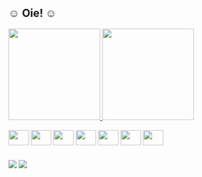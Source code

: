 ## ☺️ Oie! ☺️

<div>
  <a href="https://github.com/JosueNery">
  <img height="180em" src="https://github-readme-stats.vercel.app/api?username=JosueNery&theme=codeSTACKr&show_icons=true&include_all_commits=true"/>
  <img height="180em" src="https://github-readme-stats.vercel.app/api/top-langs/?username=JosueNery&theme=codeSTACKr&layout-compact&langs_count=16"/></a>
</div>
<div style="display: inline_block"><br>
  <img align="center" alt="" height="30" width="40" src="https://cdn.jsdelivr.net/gh/devicons/devicon/icons/java/java-original.svg"/>
  <img align="center" alt="" height="30" width="40" src="https://cdn.jsdelivr.net/gh/devicons/devicon/icons/python/python-original.svg"/>
  <img align="center" alt="" height="30" width="40" src="https://cdn.jsdelivr.net/gh/devicons/devicon/icons/html5/html5-original-wordmark.svg"/>
  <img align="center" alt="" height="30" width="40" src="https://cdn.jsdelivr.net/gh/devicons/devicon/icons/css3/css3-original-wordmark.svg"/>
  <img align="center" alt="" height="30" width="40" src="https://cdn.jsdelivr.net/gh/devicons/devicon/icons/nodejs/nodejs-original.svg"/>
  <img align="center" alt="" height="30" width="40" src="https://cdn.jsdelivr.net/gh/devicons/devicon/icons/angularjs/angularjs-plain.svg"/>
  <img align="center" alt="" height="30" width="40" src="https://cdn.jsdelivr.net/gh/devicons/devicon/icons/react/react-original-wordmark.svg"/>
</div>

  ##
  
<div>
  <a href="https://linkedin.com/in/josuenery" target="_blank"><img src="https://img.shields.io/badge/LinkedIn-0077B5?style=for-the-badge&logo=linkedin&logoColor=white" target="_blank"/></a>
    <a href="mailto:josuepontes2010@hotmail.com" target="_blank"><img src="https://img.shields.io/badge/Microsoft_Outlook-0078D4?style=for-the-badge&logo=microsoft-outlook&logoColor=white" target="_blank"/></a>
</div>
